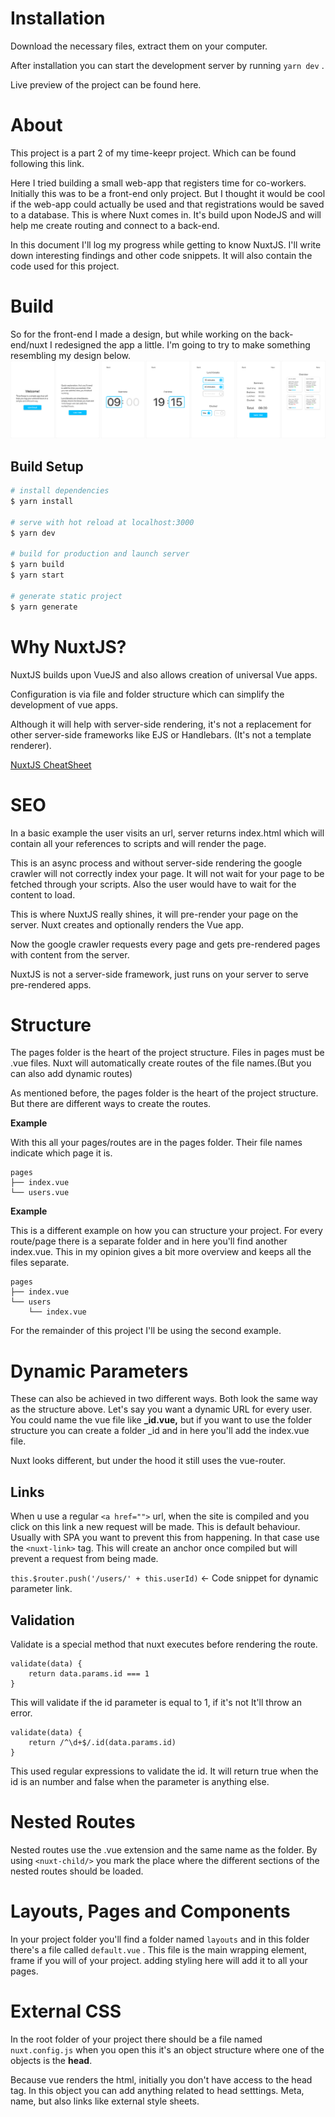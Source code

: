 # Installation

Download the necessary files, extract them on your computer.

After installation you can start the development server by running `yarn dev` .

Live preview of the project can be found here.

# About

This project is a part 2 of my time-keepr project. Which can be found following this link.

Here I tried building a small web-app that registers time for co-workers. Initially this was to be a front-end only project. But I thought it would be cool if the web-app could actually be used and that registrations would be saved to a database. This is where Nuxt comes in. It's build upon NodeJS and will help me create routing and connect to a back-end.

In this document I'll log my progress while getting to know NuxtJS. I'll write down interesting findings and other code snippets. It will also contain the code used for this project.

# Build

So for the front-end I made a design, but while working on the back-end/nuxt I redesigned the app a little. I'm going to try to make something resembling my design below.
![](https://raw.githubusercontent.com/jajan20/time-keepr-nuxt/master/group-render-time-keepr-design.png)

## Build Setup

``` bash
# install dependencies
$ yarn install

# serve with hot reload at localhost:3000
$ yarn dev

# build for production and launch server
$ yarn build
$ yarn start

# generate static project
$ yarn generate
```

# Why NuxtJS?

NuxtJS builds upon VueJS and also allows creation of universal Vue apps.

Configuration is via file and folder structure which can simplify the development of vue apps.

Although it will help with server-side rendering, it's not a replacement for other server-side frameworks like EJS or Handlebars. (It's not a template renderer).

[NuxtJS CheatSheet](https://www.vuemastery.com/pdf/Nuxtjs-Cheat-Sheet.pdf)

# SEO

In a basic example the user visits an url, server returns index.html which will contain all your references to scripts and will render the page.

This is an async process and without server-side rendering the google crawler will not correctly index your page. It will not wait for your page to be fetched through your scripts. Also the user would have to wait for the content to load.

This is where NuxtJS really shines, it will pre-render your page on the server. Nuxt creates and optionally renders the Vue app.

Now the google crawler requests every page and gets pre-rendered pages with content from the server.

NuxtJS is not a server-side framework, just runs on your server to serve pre-rendered apps.

# Structure

The pages folder is the heart of the project structure. Files in pages must be .vue files. Nuxt will automatically create routes of the file names.(But you can also add dynamic routes)

As mentioned before, the pages folder is the heart of the project structure. But there are different ways to create the routes. 

**Example**

With this all your pages/routes are in the pages folder. Their file names indicate which page it is.

    pages
    ├── index.vue
    └── users.vue

**Example**

This is a different example on how you can structure your project. For every route/page there is a separate folder and in here you'll find another index.vue. This in my opinion gives a bit more overview and keeps all the files separate. 

    pages
    ├── index.vue
    └── users
        └── index.vue

For the remainder of this project I'll be using the second example.

# Dynamic Parameters

These can also be achieved in two different ways. Both look the same way as the structure above. Let's say you want a dynamic URL for every user. You could name the vue file like **_id.vue,**  but if you want to use the folder structure you can create a folder _id and in here you'll add the index.vue file.

Nuxt looks different, but under the hood it still uses the vue-router.

## Links

When u use a regular `<a href="">` url, when the site is compiled and you click on this link a new request will be made. This is default behaviour. Usually with SPA you want to prevent this from happening. In that case use the `<nuxt-link>` tag. This will create an anchor once compiled but will prevent a request from being made.

`this.$router.push('/users/' + this.userId)` ← Code snippet for dynamic parameter link.

## Validation

Validate is a special method that nuxt executes before rendering the route.

    validate(data) {
    	return data.params.id === 1
    }

This will validate if the id parameter is equal to 1, if it's not It'll throw an error.

    validate(data) {
    	return /^\d+$/.id(data.params.id)
    }

This used regular expressions to validate the id. It will return true when the id is an number and false when the parameter is anything else.

# Nested Routes

Nested routes use the .vue extension and the same name as the folder.
By using `<nuxt-child/>` you mark the place where the different sections of the nested routes should be loaded.

# Layouts, Pages and Components

In your project folder you'll find a folder named `layouts` and in this folder there's a file called `default.vue` . This file is the main wrapping element, frame if you will of your project. adding styling here will add it to all your pages.

# External CSS

In the root folder of your project there should be a file named `nuxt.config.js` when you open this it's an object structure where one of the objects is the **head**.

Because vue renders the html, initially you don't have access to the head tag. In this object you can add anything related to head setttings. Meta, name, but also links like external style sheets.

